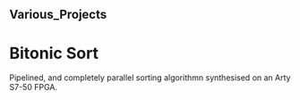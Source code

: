## Various_Projects

# Bitonic Sort
Pipelined, and completely parallel sorting algorithmn synthesised on an Arty S7-50 FPGA.
